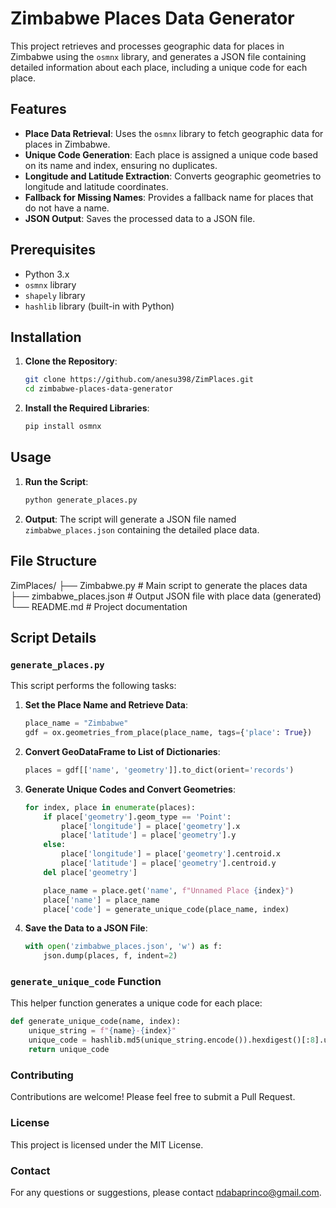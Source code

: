 # Zimbabwe Places Data Generator

This project retrieves and processes geographic data for places in Zimbabwe using the `osmnx` library, and generates a JSON file containing detailed information about each place, including a unique code for each place.

## Features

- **Place Data Retrieval**: Uses the `osmnx` library to fetch geographic data for places in Zimbabwe.
- **Unique Code Generation**: Each place is assigned a unique code based on its name and index, ensuring no duplicates.
- **Longitude and Latitude Extraction**: Converts geographic geometries to longitude and latitude coordinates.
- **Fallback for Missing Names**: Provides a fallback name for places that do not have a name.
- **JSON Output**: Saves the processed data to a JSON file.

## Prerequisites

- Python 3.x
- `osmnx` library
- `shapely` library
- `hashlib` library (built-in with Python)

## Installation

1. **Clone the Repository**:
    ```sh
    git clone https://github.com/anesu398/ZimPlaces.git
    cd zimbabwe-places-data-generator
    ```

2. **Install the Required Libraries**:
    ```sh
    pip install osmnx
    ```

## Usage

1. **Run the Script**:
    ```sh
    python generate_places.py
    ```

2. **Output**:
   The script will generate a JSON file named `zimbabwe_places.json` containing the detailed place data.

## File Structure
 
 ZimPlaces/
├── Zimbabwe.py # Main script to generate the places data
├── zimbabwe_places.json # Output JSON file with place data (generated)
└── README.md # Project documentation

## Script Details

### `generate_places.py`

This script performs the following tasks:

1. **Set the Place Name and Retrieve Data**:
    ```python
    place_name = "Zimbabwe"
    gdf = ox.geometries_from_place(place_name, tags={'place': True})
    ```

2. **Convert GeoDataFrame to List of Dictionaries**:
    ```python
    places = gdf[['name', 'geometry']].to_dict(orient='records')
    ```

3. **Generate Unique Codes and Convert Geometries**:
    ```python
    for index, place in enumerate(places):
        if place['geometry'].geom_type == 'Point':
            place['longitude'] = place['geometry'].x
            place['latitude'] = place['geometry'].y
        else:
            place['longitude'] = place['geometry'].centroid.x
            place['latitude'] = place['geometry'].centroid.y
        del place['geometry']

        place_name = place.get('name', f"Unnamed Place {index}")
        place['name'] = place_name
        place['code'] = generate_unique_code(place_name, index)
    ```

4. **Save the Data to a JSON File**:
    ```python
    with open('zimbabwe_places.json', 'w') as f:
        json.dump(places, f, indent=2)
    ```

### `generate_unique_code` Function

This helper function generates a unique code for each place:
```python
def generate_unique_code(name, index):
    unique_string = f"{name}-{index}"
    unique_code = hashlib.md5(unique_string.encode()).hexdigest()[:8].upper()
    return unique_code
```
### Contributing

Contributions are welcome! Please feel free to submit a Pull Request.

### License

This project is licensed under the MIT License.

### Contact

For any questions or suggestions, please contact ndabaprinco@gmail.com.